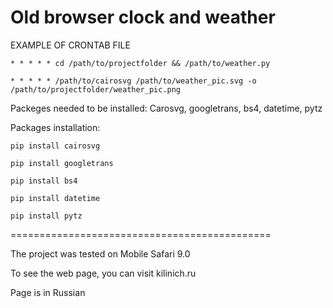 # Old browser clock and weather

EXAMPLE OF CRONTAB FILE

`* * * * * cd /path/to/projectfolder && /path/to/weather.py`

`* * * * * /path/to/cairosvg /path/to/weather_pic.svg -o /path/to/projectfolder/weather_pic.png`

Packeges needed to be installed: Carosvg, googletrans, bs4, datetime, pytz

Packages installation:

`pip install cairosvg`

`pip install googletrans`

`pip install bs4`

`pip install datetime`

`pip install pytz`

=============================================

The project was tested on Mobile Safari 9.0

To see the web page, you can visit kilinich.ru

Page is in Russian
